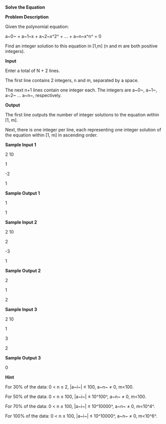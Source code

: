 **Solve the Equation**

**Problem Description**

Given the polynomial equation:

a~0~ + a~1~x + a~2~x^2^ + \... + a~n~x^n^ = 0

Find an integer solution to this equation in \[1,m\] (n and m are both positive integers).

**Input**

Enter a total of N + 2 lines.

The first line contains 2 integers, n and m, separated by a space.

The next n+1 lines contain one integer each. The integers are a~0~, a~1~, a~2~ \... a~n~, respectively.

**Output**

The first line outputs the number of integer solutions to the equation within \[1, m\].

Next, there is one integer per line, each representing one integer solution of the equation within \[1, m\] in ascending order.

**Sample Input 1**

2 10

1

-2

1

**Sample Output 1**

1

1

**Sample Input 2**

2 10

2

-3

1

**Sample Output 2**

2

1

2

**Sample Input 3**

2 10

1

3

2

**Sample Output 3**

0

**Hint**

For 30% of the data: 0 \< n ≤ 2, \|a~i~\| ≤ 100, a~n~ ≠ 0, m\<100.

For 50% of the data: 0 \< n ≤ 100, \|a~i~\| ≤ 10^100^, a~n~ ≠ 0, m\<100.

For 70% of the data: 0 \< n ≤ 100, \|a~i~\| ≤ 10^10000^, a~n~ ≠ 0, m\<10^4^.

For 100% of the data: 0 \< n ≤ 100, \|a~i~\| ≤ 10^10000^, a~n~ ≠ 0, m\<10^6^.
